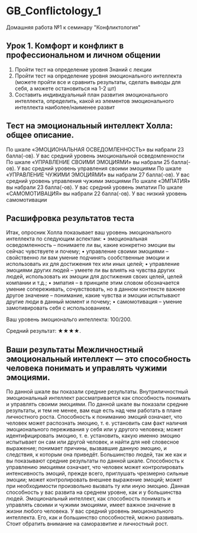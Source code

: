 # GB_Conflictology_1
Домашняя работа №1 к семинару "Конфликтология"

## Урок 1. Комфорт и конфликт в профессиональном и личном общении
1. Пройти тест на определение уровня Знаний с лекции
2. Пройти тест на определение уровня эмоционального интеллекта (можете пройти все и сравнить результаты, сделать выводы для себя, а можете остановиться на 1-2 шт)
3. Составить индивидуальный план развития эмоционального интеллекта, определить, какой из элементов эмоционального интеллекта наиболее/наименее развит

## Тест на эмоциональный интеллект Холла: общее описание.
По шкале «ЭМОЦИОНАЛЬНАЯ ОСВЕДОМЛЕННОСТЬ» вы набрали 23 балла(-ов). У вас средний уровень эмоциональной осведомленности
По шкале «УПРАВЛЕНИЕ СВОИМИ ЭМОЦИЯМИ» вы набрали 25 балла(-ов). У вас средний уровень управления своими эмоциями
По шкале «УПРАВЛЕНИЕ ЧУЖИМИ ЭМОЦИЯМИ» вы набрали 27 балла(-ов). У вас средний уровень управления чужими эмоциями
По шкале «ЭМПАТИЯ» вы набрали 23 балла(-ов). У вас средний уровень эмпатии
По шкале «САМОМОТИВАЦИЯ» вы набрали 22 балла(-ов). У вас низкий уровень самомотивации

## Расшифровка результатов теста
Итак, опросник Холла показывает ваш уровень эмоционального интеллекта по следующим аспектам:
•	эмоциональная осведомленность – понимаете ли вы, какие конкретно эмоции вы сейчас чувствуете и почему;
•	управление своими эмоциями – свойственно ли вам умение подчинять сообственные эмоции и использовать их для достижения тех или иных целей;
•	управление эмоциями других людей – умеете ли вы влиять на чувства других людей, использовать их эмоции для достижения своих целей, целей компании и т.д.;
•	эмпатия – в принципе этим словом обозначается умение сопереживать, сочувствовать, но в данном контексте важнее другое значение – понимание, какие чувства и эмоции испытывают другие люди в данный момент и почему;
•	самомотивация – умение замотивировать себя с использованием. 

Ваш уровень эмоциональго интеллекта: 100/200. 

Средний результат: ★★★★. 

## Ваши результаты Межличностный эмоциональный интеллект — это способность человека понимать и управлять чужими эмоциями. 
По данной шкале вы показали средние результаты. 
Внутриличностный эмоциональный интеллект рассматривается как способность понимать и управлять своими эмоциями. По данной шкале вы показали средние результаты, и тем не менее, вам еще есть над чем работать в плане личностного роста. 
Способность к пониманию эмоций означает, что человек может распознать эмоцию, т. е. установить сам факт наличия эмоционального переживания у себя или у другого человека; может идентифицировать эмоцию, т. е. установить, какую именно эмоцию испытывает он сам или другой человек, и найти для неё словесное выражение; понимает причины, вызвавшие данную эмоцию, и следствия, к которым она приведёт. Большинство людей, так же как и вы показывают средние результаты по данной шкале. 
Способность к управлению эмоциями означает, что человек может контролировать интенсивность эмоций, прежде всего, приглушать чрезмерно сильные эмоции; может контролировать внешнее выражение эмоций; может при необходимости произвольно вызвать ту или иную эмоцию.  Данная способность у вас развита на среднем уровне, как и у большинства людей. 
Эмоциональный интеллект, как способность понимать и управлять своими и чужими эмоциями, имеет важное значение в жизни любого человека. У вас средний уровень эмоционального интеллекта. Его, как и большинство способностей, можно развивать. Стоит обратить внимание на саморазвитие и личностный рост. 
